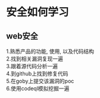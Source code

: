 # 安全如何学习

## web安全

1.熟悉产品的功能, 使用, 以及代码结构  
2.找到相关漏洞复现一遍  
3.跟着源代码分析一遍  
4.到github上找到修复代码  
5.在goby上提交该漏洞的poc  
6.使用codeql模拟挖掘一遍  

# 